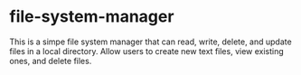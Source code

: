 # file-system-manager
This is a simpe file system manager that can read, write, delete, and update files in a local directory. Allow users to create new text files, view existing ones, and delete files.
